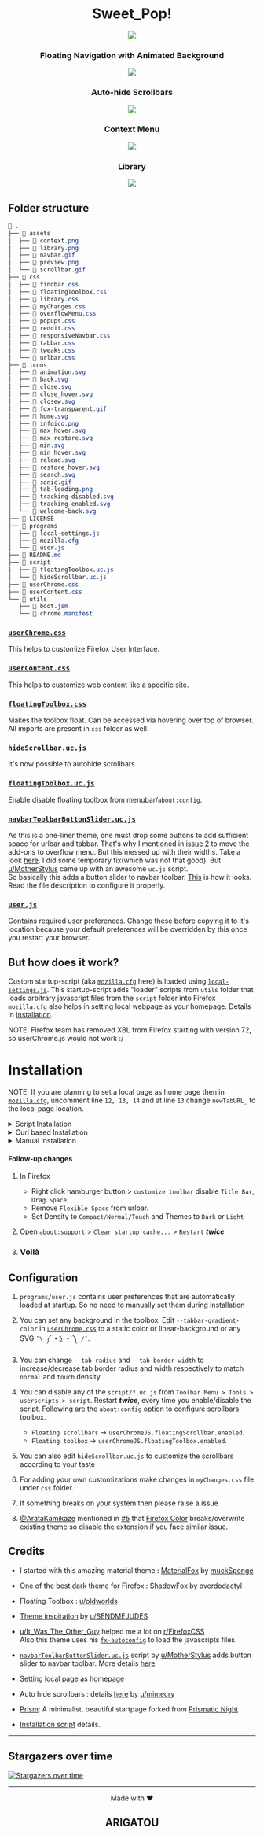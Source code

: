<h1 align="center">Sweet_Pop!</h1>

<p align="center"><img src="./assets/preview.png"></p>

<h3 align="center">Floating Navigation with Animated Background</h3>
<p align="center"><img src="./assets/navbar.gif"></p>

<h3 align="center">Auto-hide Scrollbars</h3>
<p align="center"><img src="./assets/scrollbar.gif"></p>

<h3 align="center">Context Menu</h3>
<p align="center"><img src="./assets/context.png"></p>

<h3 align="center">Library</h3>
<p align="center"><img src="./assets/library.png"></p>

## Folder structure

```css
 .
├──  assets
│  ├──  context.png
│  ├──  library.png
│  ├──  navbar.gif
│  ├──  preview.png
│  └──  scrollbar.gif
├──  css
│  ├──  findbar.css
│  ├──  floatingToolbox.css
│  ├──  library.css
│  ├──  myChanges.css
│  ├──  overflowMenu.css
│  ├──  popups.css
│  ├──  reddit.css
│  ├──  responsiveNavbar.css
│  ├──  tabbar.css
│  ├──  tweaks.css
│  └──  urlbar.css
├──  icons
│  ├──  animation.svg
│  ├──  back.svg
│  ├──  close.svg
│  ├──  close_hover.svg
│  ├──  closew.svg
│  ├──  fox-transparent.gif
│  ├──  home.svg
│  ├──  infoico.png
│  ├──  max_hover.svg
│  ├──  max_restore.svg
│  ├──  min.svg
│  ├──  min_hover.svg
│  ├──  reload.svg
│  ├──  restore_hover.svg
│  ├──  search.svg
│  ├──  sonic.gif
│  ├──  tab-loading.png
│  ├──  tracking-disabled.svg
│  ├──  tracking-enabled.svg
│  └──  welcome-back.svg
├──  LICENSE
├──  programs
│  ├──  local-settings.js
│  ├──  mozilla.cfg
│  └──  user.js
├──  README.md
├──  script
│  ├──  floatingToolbox.uc.js
│  └──  hideScrollbar.uc.js
├──  userChrome.css
├──  userContent.css
└──  utils
   ├──  boot.jsm
   └──  chrome.manifest
```

### [`userChrome.css`](./userChrome.css)
This helps to customize Firefox User Interface.

### [`userContent.css`](./userContent.css)
This helps to customize web content like a specific site.

### [`floatingToolbox.css`](./css/floatingToolbox.css)
Makes the toolbox float. Can be accessed via hovering over top of browser.<br>
All imports are present in `css` folder as well.

### [`hideScrollbar.uc.js`](./script/hideScrollbar.uc.js)
It's now possible to autohide scrollbars.

### [`floatingToolbox.uc.js`](./script/floatingToolbox.uc.js)
Enable disable floating toolbox from menubar/`about:config`.

### [`navbarToolbarButtonSlider.uc.js`](https://github.com/aminomancer/uc.css.js#navbar-toolbar-button-slider)
As this is a one-liner theme, one must drop some buttons to add sufficient space for urlbar and tabbar. That's why I mentioned in [issue 2](https://github.com/PROxZIMA/Firefox-Theme/issues/2) to move the add-ons to overflow menu. But this messed up with their widths. Take a look [here](https://www.reddit.com/r/FirefoxCSS/comments/n9asta/addons_width_changes_to_a_fixed_value_when_placed/). I did some temporary fix(which was not that good). But [u/MotherStylus](https://www.reddit.com/user/MotherStylus) came up with an awesome `uc.js` script.<br>
So basically this adds a button slider to navbar toolbar. [This](https://raw.githubusercontent.com/PROxZIMA/Firefox-Theme/master/assets/navbar.gif) is how it looks. Read the file description to configure it properly.

### [`user.js`](./programs/user.js)
Contains required user preferences. Change these before copying it to it's location because your default preferences will be overridden by this once you restart your browser.

## **But how does it work?**
Custom startup-script (aka [`mozilla.cfg`](./programs/mozilla.cfg) here) is loaded using [`local-settings.js`](./programs/local-settings.js). This startup-script adds "loader" scripts from `utils` folder that loads arbitrary javascript files from the `script` folder into Firefox<br>
`mozilla.cfg` also helps in setting local webpage as your homepage. Details in [Installation](#Installation).

NOTE: Firefox team has removed XBL from Firefox starting with version 72, so userChrome.js would not work :/

# Installation

NOTE: If you are planning to set a local page as home page then in [`mozilla.cfg`](https://github.com/PROxZIMA/Sweet-Pop/blob/4ec550b7d7fb6a56d247385763a80a5da7efa2e0/programs/mozilla.cfg#L12-L14), uncomment line `12, 13, 14` and at line `13` change `newTabURL_` to the local page location.

<details><summary>Script Installation</summary>

1) Clone the repository and enter folder:

    ```console
    $ git clone https://github.com/PROxZIMA/Sweet-Pop.git && cd Sweet-Pop
    ```

2) Run installation script

    This script will lookup default Firefox profile location and install the theme with default configurations.

    ```console
    $ ./scripts/install.sh # Standard
    $ ./scripts/install.sh -f ~/.var/app/org.mozilla.firefox/.mozilla/firefox # Flatpak
    ```

    #### Script options
    - `-f <firefox_folder>` *optional*
        - Set custom Firefox folder path, for example `~/.mozilla/icecat/`
        - Default: `~/.mozilla/firefox/`

    - `-p <profile_name>` *optional*
        - Set custom profile name, for example `4htgy4pu.app`
        - Default: Profile folder name found in `profiles.ini` at ->
        ```
        [Install4F96D1932A9F858E]
        Default=1yrah0xg.default-release
        Locked=1
        ```

    - `-e` *optional*
        - Install [`fx-autoconfig`](https://github.com/MrOtherGuy/fx-autoconfig)
        - Runs sudo to copy `mozilla.cfg` and `local-settings.js` to Application Binary folder
        - Default: False

    - `-h` *optional*
        - Shows help message with flags info
</details>

<details><summary>Curl based Installation</summary>

- You can also install this theme with one command:

    ```console
    $ curl -s -o- https://raw.githubusercontent.com/PROxZIMA/Sweet-Pop/master/programs/install-curl.sh | bash
    ```

    It will download the master branch and run the installation script for you.
    `mozilla.cfg` can be configured after complete installation
</details>

<details><summary>Manual Installation</summary>

1) Open `about:support` in new tab and click `Open Directory` near `Profile Directory`.

2) Open this directory in terminal and clone the repository

    Note: If you already have a `chrome` folder under `Profile Directory`, rename it to `chrome_bak` or anything else to preserve your old theme.

    ```console
    $ cd {Your profile directory}

    $ git clone https://github.com/PROxZIMA/Sweet-Pop.git chrome

    $ cd chrome
    ```

3) Install `utils` folder from [fx-autoconfig](https://github.com/MrOtherGuy/fx-autoconfig) in your `chrome` folder (make sure it matches above Folder Structure). Perform following changes in the `utils/chrome.manifest` file.

    ```diff
    content userchromejs ./
    -content userscripts ../JS/
    -content userchrome ../resources/
    +content userscripts ../script/
    +content userchrome ../
    +resource content-accessible chrome://userchrome/content/layout/contentaccessible/ contentaccessible=yes
    ```

4) Move `user.js`, `mozilla.cfg` and `local-settings.js` to their destination.

    <details><summary>Linux</summary><br>

    - `about:support` > `Application Binary` > `{Installation folder}firefox-bin`<br>
    Generally `Installation folder` is `/usr/lib/firefox/`

    ```console
    $ ln -s "`pwd`/programs/user.js" ../user.js

    $ cp ./programs/mozilla.cfg /usr/lib/firefox/

    $ cp ./programs/local-settings.js /usr/lib/firefox/defaults/pref/
    ```
    </details>

   <details><summary>MacOS</summary><br>

    - `about:support` > `Application Binary` > `{Installation folder}firefox`<br>
    Generally `Installation folder` is `/Applications/Firefox.app/Contents/MacOS/` (`Firefox Nightly` for Nightly version)

      For `MacOS`, our destination folder is `/Applications/Firefox.app/Contents/Resources/`

    ```console
    $ ln -s "`pwd`/programs/user.js" ../user.js

    $ cp ./programs/mozilla.cfg /Applications/Firefox.app/Contents/Resources/

    $ cp ./programs/local-settings.js /Applications/Firefox.app/Contents/Resources/defaults/pref/
    ```
    </details>

    <details><summary>Windows</summary><br>

    - `about:support` > `Application Binary` > `{Installation folder}firefox.exe`<br>
    Generally `Installation folder` is `C:\Program Files\Mozilla Firefox\`

    ```powershell
    > copy .\programs\user.js ..\

    > copy .\programs\mozilla.cfg "C:\Program Files\Mozilla Firefox\"

    > copy .\programs\local-settings.js "C:\Program Files\Mozilla Firefox\defaults\pref\"
    ```
    </details>

5) Download [`navbarToolbarButtonSlider.uc.js`](https://github.com/aminomancer/uc.css.js/blob/master/JS/navbarToolbarButtonSlider.uc.js) and place it in `script` folder along with `hideScrollbar.uc.js`.
</details>

#### Follow-up changes
1) In Firefox
    - Right click hamburger button > `customize toolbar` disable `Title Bar`, `Drag Space`.
    - Remove `Flexible Space` from urlbar.
    - Set Density to `Compact/Normal/Touch` and Themes to `Dark` or `Light`

2) Open `about:support` > `Clear startup cache...` > `Restart` ***twice***

3) ### **Voilà**

## Configuration
1) `programs/user.js` contains user preferences that are automatically loaded at startup. So no need to manually set them during installation

2) You can set any background in the toolbox. Edit `--tabbar-gradient-color` in [`userChrome.css`](./userChrome.css) to a static color or linear-background or any SVG `¯\_༼ •́ ͜ʖ •̀ ༽_/¯`.

3) You can change `--tab-radius` and `--tab-border-width` to increase/decrease tab border radius and width respectively to match `normal` and `touch` density.

4) You can disable any of the `script/*.uc.js` from `Toolbar Menu > Tools > userscripts > script`. Restart ***twice***, every time you enable/disable the script. Following are the `about:config` option to configure scrollbars, toolbox.
    - `Floating scrollbars` -> `userChromeJS.floatingScrollbar.enabled`.
    - `Floating toolbox` -> `userChromeJS.floatingToolbox.enabled`.

5) You can also edit `hideScrollbar.uc.js` to customize the scrollbars according to your taste

6) For adding your own customizations make changes in `myChanges.css` file under `css` folder.

7) If something breaks on your system then please raise a issue

8) [@ArataKamikaze](https://github.com/ArataKamikaze) mentioned in [#5](https://github.com/PROxZIMA/Sweet-Pop/issues/5) that [Firefox Color](https://addons.mozilla.org/en-US/firefox/addon/firefox-color) breaks/overwrite existing theme so disable the extension if you face similar issue.

## Credits
- I started with this amazing material theme : [MaterialFox](https://github.com/muckSponge/MaterialFox) by [muckSponge](https://github.com/muckSponge)

- One of the best dark theme for Firefox : [ShadowFox](https://overdodactyl.github.io/ShadowFox) by [overdodactyl](https://github.com/overdodactyl)

- Floating Toolbox : [u/oldworlds](https://www.reddit.com/r/FirefoxCSS/comments/koa71w/minimalfox_a_compact_and_minimal_theme/)

- [Theme inspiration](https://www.reddit.com/r/FirefoxCSS/comments/ci7i69/another_oneline_theme/) by [u/SENDMEJUDES](https://www.reddit.com/user/SENDMEJUDES/)

- [u/It_Was_The_Other_Guy](https://www.reddit.com/user/It_Was_The_Other_Guy) helped me a lot on [r/FirefoxCSS](https://www.reddit.com/r/FirefoxCSS/)<br>
Also this theme uses his [`fx-autoconfig`](https://github.com/MrOtherGuy/fx-autoconfig) to load the javascripts files.

- [`navbarToolbarButtonSlider.uc.js`](https://github.com/aminomancer/uc.css.js#navbar-toolbar-button-slider) script by [u/MotherStylus](https://www.reddit.com/user/MotherStylus) adds button slider to navbar toolbar. More details [here](https://www.reddit.com/r/FirefoxCSS/comments/n9asta/addons_width_changes_to_a_fixed_value_when_placed/)

- [Setting local page as homepage](https://www.reddit.com/r/firefox/comments/ge86z4/newtab_page_to_local_file_firefox_76_redux/)

- Auto hide scrollbars : details [here](https://www.reddit.com/r/FirefoxCSS/comments/jptrf8/is_it_still_possible_to_autohide_and_show/) by [u/mimecry](https://www.reddit.com/user/mimecry/)

- [Prism](https://github.com/PROxZIMA/prism): A minimalist, beautiful startpage forked from [Prismatic Night](https://github.com/3r3bu5x9/Prismatic-Night)

- [Installation script](https://github.com/rafaelmardojai/firefox-gnome-theme) details.
___

## Stargazers over time

[![Stargazers over time](https://starchart.cc/PROxZIMA/Sweet-Pop.svg)](https://starchart.cc/PROxZIMA/Sweet-Pop)

___
<p align="center">Made with ❤️</p>
<h2 align="center">ARIGATOU</h2>
